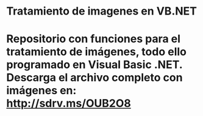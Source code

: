 ﻿Tratamiento de imagenes en VB.NET
=================================

 
Repositorio con funciones para el tratamiento de imágenes, todo ello programado en Visual Basic .NET.
Descarga el archivo completo con imágenes en: 
http://sdrv.ms/OUB2O8
=======
 
